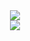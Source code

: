 <div class="row" align="center">
  <div>
    <img src="https://visitor-badge.laobi.icu/badge?page_id=phucho0237.phucho0237&format=true&left_text=Visitors"  />
  </div>
  <div>
    <img src="https://streak-stats.demolab.com?user=phucho0237&theme=dracula" />
  </div>
</div>
